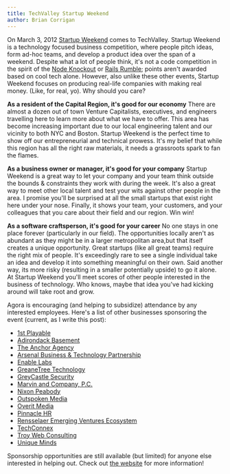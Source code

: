 ```yaml
---
title: TechValley Startup Weekend
author: Brian Corrigan
---
```

On March 3, 2012 [Startup Weekend](http://startupweekend.org/) comes to TechValley. Startup Weekend is a technology focused business competition, where people pitch ideas, form ad-hoc teams, and develop a product idea over the span of a weekend. Despite what a lot of people think, it's not a code competition in the spirit of the [Node Knockout](http://nodeknockout.com/) or [Rails Rumble](http://archive.railsrumble.com/); points aren't awarded based on cool tech alone. However, also unlike these other events, Startup Weekend focuses on producing real-life companies with making real money. (Like, for real, yo). Why should you care?

 **As a resident of the Capital Region, it's good for our economy**
 There are almost a dozen out of town Venture Capitalists, executives, and engineers travelling here to learn more about what we have to offer. This area has become increasing important due to our local engineering talent and our vicinity to both NYC and Boston. Startup Weekend is the perfect time to show off our entrepreneurial and technical prowess. It's my belief that while this region has all the right raw materials, it needs a grassroots spark to fan the flames.

 **As a business owner or manager, it's good for your company**
 Startup Weekend is a great way to let your company and your team think outside the bounds & constraints they work with during the week. It's also a great way to meet other local talent and test your wits against other people in the area. I promise you'll be surprised at all the small startups that exist right here under your nose. Finally, it shows your team, your customers, and your colleagues that you care about their field and our region. Win win!

 **As a software craftsperson, it's good for your career**
 No one stays in one place forever (particularly in our field). The opportunities locally aren't as abundant as they might be in a larger metropolitan area,but that itself creates a unique opportunity. Great startups (like all great teams) require the right mix of people. It's exceedingly rare to see a single individual take an idea and develop it into something meaningful on their own. Said another way, its more risky (resulting in a smaller potentially upside) to go it alone. At Startup Weekend you'll meet scores of other people interested in the business of technology. Who knows, maybe that idea you've had kicking around will take root and grow.

 Agora is encouraging (and helping to subsidize) attendance by any interested employees. Here's a list of other businesses sponsoring the event (current, as I write this post):

- [1st Playable](http://www.1stplayable.com/)
- [Adirondack Basement](http://www.adirondackbasement.com/)
- [The Anchor Agency](http://anchoragency.com/)
- [Arsenal Business & Technology Partnership](http://www.arsenalpartnership.com)
- [Enable Labs](http://www.enablelabs.com)
- [GreaneTree Technology](http://www.greanetree.com/)
- [GreyCastle Security](http://www.greycastlesecurity.com/)
- [Marvin and Company, P.C.](http://www.marvincpa.com)
- [Nixon Peabody](http://www.nixonpeabody.com/)
- [Outspoken Media](http://outspokenmedia.com/)
- [Overit Media](http://overit.com/)
- [Pinnacle HR](http://www.pinnaclehrllc.com)
- [Rensselaer Emerging Ventures Ecosystem](http://www.rpi.edu/about/eve/index.html)
- [TechConnex](http://www.ceg.org/techconnex/index.htm)
- [Troy Web Consulting](http://www.troywebconsulting.com)
- [Unique Minds](http://www.unique-minds.com)

Sponsorship opportunities are still available (but limited) for anyone else interested in helping out. Check out [the website](http://techvalley.startupweekend.org/) for more information!
